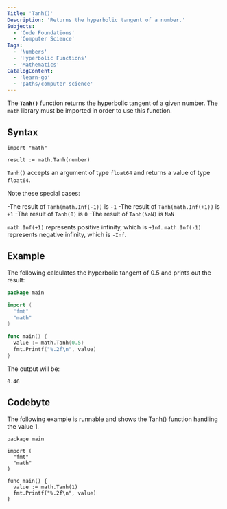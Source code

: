```yaml
---
Title: 'Tanh()'
Description: 'Returns the hyperbolic tangent of a number.'
Subjects:
  - 'Code Foundations'
  - 'Computer Science'
Tags:
  - 'Numbers'
  - 'Hyperbolic Functions'
  - 'Mathematics'
CatalogContent:
  - 'learn-go'
  - 'paths/computer-science'
---
```


The **`Tanh()`** function returns the hyperbolic tangent of a given number. The `math` library must be imported in order to use this function.

## Syntax

```pseudo
import "math"

result := math.Tanh(number)
```

`Tanh()` accepts an argument of type `float64` and returns a value of type `float64`.

Note these special cases:

-The result of `Tanh(math.Inf(-1))` is `-1`
-The result of `Tanh(math.Inf(+1))` is `+1`
-The result of `Tanh(0)` is `0`
-The result of `Tanh(NaN)` is `NaN`

`math.Inf(+1)` represents positive infinity, which is  `+Inf`.
`math.Inf(-1)` represents negative infinity, which is  `-Inf`.

## Example

The following calculates the hyperbolic tangent of 0.5 and prints out the result:

```go
package main

import (
  "fmt"
  "math"
)

func main() {
  value := math.Tanh(0.5)
  fmt.Printf("%.2f\n", value)
}
```

The output will be:
```shell
0.46
```

## Codebyte 

The following example is runnable and shows the Tanh() function handling the value 1.

```codebyte/golang
package main

import (
  "fmt"
  "math"
)

func main() {
  value := math.Tanh(1)
  fmt.Printf("%.2f\n", value)
}
```
